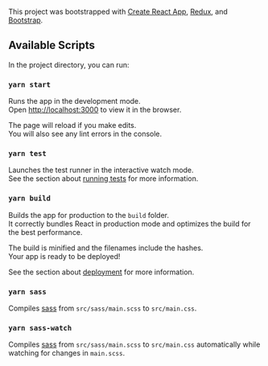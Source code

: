 This project was bootstrapped with [Create React App](https://github.com/facebook/create-react-app), [Redux](https://redux.js.org/), and [Bootstrap](https://getbootstrap.com/).

## Available Scripts

In the project directory, you can run:

### `yarn start`

Runs the app in the development mode.<br />
Open [http://localhost:3000](http://localhost:3000) to view it in the browser.

The page will reload if you make edits.<br />
You will also see any lint errors in the console.

### `yarn test`

Launches the test runner in the interactive watch mode.<br />
See the section about [running tests](https://facebook.github.io/create-react-app/docs/running-tests) for more information.

### `yarn build`

Builds the app for production to the `build` folder.<br />
It correctly bundles React in production mode and optimizes the build for the best performance.

The build is minified and the filenames include the hashes.<br />
Your app is ready to be deployed!

See the section about [deployment](https://facebook.github.io/create-react-app/docs/deployment) for more information.

### `yarn sass`

Compiles [sass](https://sass-lang.com/) from `src/sass/main.scss` to `src/main.css`.

### `yarn sass-watch`

Compiles [sass](https://sass-lang.com/) from `src/sass/main.scss` to `src/main.css` automatically while watching for changes in `main.scss`.
